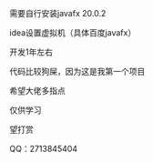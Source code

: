 需要自行安装javafx 20.0.2

idea设置虚拟机（具体百度javafx）

开发1年左右

代码比较狗屎，因为这是我第一个项目

希望大佬多指点

仅供学习

望打赏

QQ：2713845404
